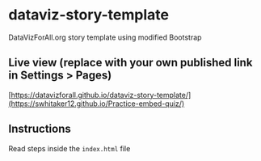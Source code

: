 # dataviz-story-template
DataVizForAll.org story template using modified Bootstrap

## Live view (replace with your own published link in Settings > Pages)
[https://datavizforall.github.io/dataviz-story-template/](https://swhitaker12.github.io/Practice-embed-quiz/)

## Instructions
Read steps inside the `index.html` file
